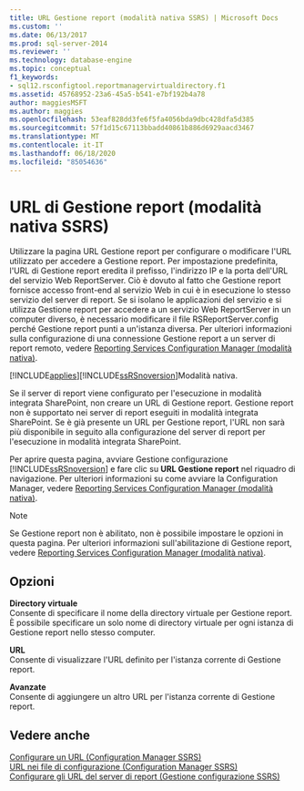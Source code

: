 ```yaml
---
title: URL Gestione report (modalità nativa SSRS) | Microsoft Docs
ms.custom: ''
ms.date: 06/13/2017
ms.prod: sql-server-2014
ms.reviewer: ''
ms.technology: database-engine
ms.topic: conceptual
f1_keywords:
- sql12.rsconfigtool.reportmanagervirtualdirectory.f1
ms.assetid: 45768952-23a6-45a5-b541-e7bf192b4a78
author: maggiesMSFT
ms.author: maggies
ms.openlocfilehash: 53eaf828dd3fe6f5fa4056bda9dbc428dfa5d385
ms.sourcegitcommit: 57f1d15c67113bbadd40861b886d6929aacd3467
ms.translationtype: MT
ms.contentlocale: it-IT
ms.lasthandoff: 06/18/2020
ms.locfileid: "85054636"
---
```

# <a name="report-manager-url-ssrs-native-mode"></a>URL di Gestione report (modalità nativa SSRS)
  Utilizzare la pagina URL Gestione report per configurare o modificare l'URL utilizzato per accedere a Gestione report. Per impostazione predefinita, l'URL di Gestione report eredita il prefisso, l'indirizzo IP e la porta dell'URL del servizio Web ReportServer. Ciò è dovuto al fatto che Gestione report fornisce accesso front-end al servizio Web in cui è in esecuzione lo stesso servizio del server di report. Se si isolano le applicazioni del servizio e si utilizza Gestione report per accedere a un servizio Web ReportServer in un computer diverso, è necessario modificare il file RSReportServer.config perché Gestione report punti a un'istanza diversa. Per ulteriori informazioni sulla configurazione di una connessione Gestione report a un server di report remoto, vedere [Reporting Services Configuration Manager &#40;modalità nativa&#41;](../../../2014/sql-server/install/reporting-services-configuration-manager-native-mode.md).  
  
 [!INCLUDE[applies](../../includes/applies-md.md)][!INCLUDE[ssRSnoversion](../../includes/ssrsnoversion-md.md)]Modalità nativa.  
  
 Se il server di report viene configurato per l'esecuzione in modalità integrata SharePoint, non creare un URL di Gestione report. Gestione report non è supportato nei server di report eseguiti in modalità integrata SharePoint. Se è già presente un URL per Gestione report, l'URL non sarà più disponibile in seguito alla configurazione del server di report per l'esecuzione in modalità integrata SharePoint.  
  
 Per aprire questa pagina, avviare Gestione configurazione [!INCLUDE[ssRSnoversion](../../includes/ssrsnoversion-md.md)] e fare clic su **URL Gestione report** nel riquadro di navigazione. Per ulteriori informazioni su come avviare la Configuration Manager, vedere [Reporting Services Configuration Manager &#40;modalità nativa&#41;](../../../2014/sql-server/install/reporting-services-configuration-manager-native-mode.md).  
  
> [!NOTE]  
>  Se Gestione report non è abilitato, non è possibile impostare le opzioni in questa pagina. Per ulteriori informazioni sull'abilitazione di Gestione report, vedere [Reporting Services Configuration Manager &#40;modalità nativa&#41;](../../../2014/sql-server/install/reporting-services-configuration-manager-native-mode.md).  
  
## <a name="options"></a>Opzioni  
 **Directory virtuale**  
 Consente di specificare il nome della directory virtuale per Gestione report. È possibile specificare un solo nome di directory virtuale per ogni istanza di Gestione report nello stesso computer.  
  
 **URL**  
 Consente di visualizzare l'URL definito per l'istanza corrente di Gestione report.  
  
 **Avanzate**  
 Consente di aggiungere un altro URL per l'istanza corrente di Gestione report.  
  
## <a name="see-also"></a>Vedere anche  
 [Configurare un URL &#40;Configuration Manager SSRS&#41;](../../reporting-services/install-windows/configure-a-url-ssrs-configuration-manager.md)   
 [URL nei file di configurazione &#40;Configuration Manager SSRS&#41;](../../reporting-services/install-windows/urls-in-configuration-files-ssrs-configuration-manager.md)   
 [Configurare gli URL del server di report &#40;Gestione configurazione SSRS&#41;](../../reporting-services/install-windows/configure-report-server-urls-ssrs-configuration-manager.md)  
  
  
